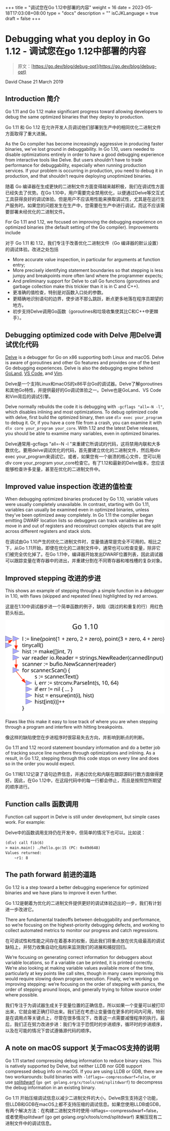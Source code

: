 +++
title = "调试您在Go 1.12中部署的内容"
weight = 16
date = 2023-05-18T17:03:08+08:00
type = "docs"
description = ""
isCJKLanguage = true
draft = false
+++

# Debugging what you deploy in Go 1.12 - 调试您在go 1.12中部署的内容

> 原文：[https://go.dev/blog/debug-opt](https://go.dev/blog/debug-opt)

David Chase
21 March 2019

## Introduction 简介

Go 1.11 and Go 1.12 make significant progress toward allowing developers to debug the same optimized binaries that they deploy to production.

Go 1.11 和 Go 1.12 在允许开发人员调试他们部署到生产中的相同优化二进制文件方面取得了重大进展。

As the Go compiler has become increasingly aggressive in producing faster binaries, we’ve lost ground in debuggability. In Go 1.10, users needed to disable optimizations entirely in order to have a good debugging experience from interactive tools like Delve. But users shouldn’t have to trade performance for debuggability, especially when running production services. If your problem is occurring in production, you need to debug it in production, and that shouldn’t require deploying unoptimized binaries.

随着 Go 编译器在生成更快的二进制文件方面变得越来越积极，我们在调试性方面已经失去了优势。在Go 1.10中，用户需要完全禁用优化，以便通过Delve等交互式工具获得良好的调试体验。但是用户不应该用性能来换取调试性，尤其是在运行生产服务时。如果您的问题发生在生产中，您需要在生产中进行调试，而这不应该需要部署未经优化的二进制文件。

For Go 1.11 and 1.12, we focused on improving the debugging experience on optimized binaries (the default setting of the Go compiler). Improvements include

对于 Go 1.11 和 1.12，我们专注于改善优化二进制文件（Go 编译器的默认设置）的调试体验。改进之处包括

- More accurate value inspection, in particular for arguments at function entry;
- More precisely identifying statement boundaries so that stepping is less jumpy and breakpoints more often land where the programmer expects;
- And preliminary support for Delve to call Go functions (goroutines and garbage collection make this trickier than it is in C and C++).
- 更准确的值检查，特别是对函数入口处的参数。
- 更精确地识别语句的边界，使步进不那么跳跃，断点更多地落在程序员期望的地方。
- 初步支持Delve调用Go函数（goroutines和垃圾收集使其比C和C++中更棘手）。

## Debugging optimized code with Delve 用Delve调试优化代码

[Delve](https://github.com/go-delve/delve) is a debugger for Go on x86 supporting both Linux and macOS. Delve is aware of goroutines and other Go features and provides one of the best Go debugging experiences. Delve is also the debugging engine behind [GoLand](https://www.jetbrains.com/go/), [VS Code](https://code.visualstudio.com/), and [Vim](https://github.com/fatih/vim-go).

Delve是一个支持Linux和macOS的x86平台Go的调试器。Delve了解goroutines和其他Go特性，并提供最好的Go调试体验之一。Delve也是GoLand、VS Code和Vim背后的调试引擎。

Delve normally rebuilds the code it is debugging with `-gcflags "all=-N -l"`, which disables inlining and most optimizations. To debug optimized code with delve, first build the optimized binary, then use `dlv exec your_program` to debug it. Or, if you have a core file from a crash, you can examine it with `dlv core your_program your_core`. With 1.12 and the latest Delve releases, you should be able to examine many variables, even in optimized binaries.

Delve通常用-gcflags "all=-N -l "来重建它所调试的代码，这将禁用内联和大多数优化。要用delve调试优化的代码，首先要建立优化的二进制文件，然后用dlv exec your_program来调试它。或者，如果您有一个崩溃的核心文件，您可以用dlv core your_program your_core检查它。有了1.12和最新的Delve版本，您应该能够检查许多变量，甚至在优化的二进制文件中。

## Improved value inspection 改进的值检查

When debugging optimized binaries produced by Go 1.10, variable values were usually completely unavailable. In contrast, starting with Go 1.11, variables can usually be examined even in optimized binaries, unless they’ve been optimized away completely. In Go 1.11 the compiler began emitting DWARF location lists so debuggers can track variables as they move in and out of registers and reconstruct complex objects that are split across different registers and stack slots.

在调试由Go 1.10产生的优化二进制文件时，变量值通常是完全不可用的。相比之下，从Go 1.11开始，即使在优化的二进制文件中，通常也可以检查变量，除非它们被完全优化掉了。在Go 1.11中，编译器开始发出DWARF位置列表，因此调试器可以跟踪变量在寄存器中的进出，并重建分割在不同寄存器和堆栈槽的复杂对象。

## Improved stepping 改进的步进

This shows an example of stepping through a simple function in a debugger in 1.10, with flaws (skipped and repeated lines) highlighted by red arrows.

这是在1.10中调试器步进一个简单函数的例子，缺陷（跳过的和重复的行）用红色箭头标出。

![img](DebuggingWhatYouDeployInGo1_12_img/stepping.svg)

Flaws like this make it easy to lose track of where you are when stepping through a program and interfere with hitting breakpoints.

像这样的缺陷使您在步进程序时很容易失去方向，并影响到断点的判断。

Go 1.11 and 1.12 record statement boundary information and do a better job of tracking source line numbers through optimizations and inlining. As a result, in Go 1.12, stepping through this code stops on every line and does so in the order you would expect.

Go 1.11和1.12记录了语句边界信息，并通过优化和内联在跟踪源码行数方面做得更好。因此，在Go 1.12中，在这段代码中的每一行都会停止，而且是按照您所期望的顺序进行。

## Function calls 函数调用

Function call support in Delve is still under development, but simple cases work. For example:

Delve中的函数调用支持仍在开发中，但简单的情况下也可以。比如说：

```
(dlv) call fib(6)
> main.main() ./hello.go:15 (PC: 0x49d648)
Values returned:
    ~r1: 8
```

## The path forward 前进的道路

Go 1.12 is a step toward a better debugging experience for optimized binaries and we have plans to improve it even further.

Go 1.12是朝着为优化的二进制文件提供更好的调试体验迈出的一步，我们有计划进一步改进它。

There are fundamental tradeoffs between debuggability and performance, so we’re focusing on the highest-priority debugging defects, and working to collect automated metrics to monitor our progress and catch regressions.

在可调试性和性能之间存在着基本的权衡，因此我们将重点放在优先级最高的调试缺陷上，并努力收集自动化指标来监测我们的进展和捕捉回归。

We’re focusing on generating correct information for debuggers about variable locations, so if a variable can be printed, it is printed correctly. We’re also looking at making variable values available more of the time, particularly at key points like call sites, though in many cases improving this would require slowing down program execution. Finally, we’re working on improving stepping: we’re focusing on the order of stepping with panics, the order of stepping around loops, and generally trying to follow source order where possible.

我们专注于为调试器生成关于变量位置的正确信息，所以如果一个变量可以被打印出来，它就会被正确打印出来。我们还在考虑让变量值在更多的时间内可用，特别是在调用点等关键点上，尽管在很多情况下，改善这一点需要减慢程序的执行。最后，我们正在努力改进步进：我们专注于恐慌时的步进顺序，循环时的步进顺序，以及在可能的情况下尝试遵循源代码的顺序。

## A note on macOS support 关于macOS支持的说明

Go 1.11 started compressing debug information to reduce binary sizes. This is natively supported by Delve, but neither LLDB nor GDB support compressed debug info on macOS. If you are using LLDB or GDB, there are two workarounds: build binaries with `-ldflags=-compressdwarf=false`, or use [splitdwarf](https://godoc.org/golang.org/x/tools/cmd/splitdwarf) (`go get golang.org/x/tools/cmd/splitdwarf`) to decompress the debug information in an existing binary.

Go 1.11 开始压缩调试信息以减少二进制文件的大小。Delve原生支持这个功能，但LLDB和GDB在macOS上都不支持压缩的调试信息。如果您使用LLDB或GDB，有两个解决方法：在构建二进制文件时使用-ldflags=-compressdwarf=false，或者使用splitdwarf (go get golang.org/x/tools/cmd/splitdwarf) 来解压现有二进制文件中的调试信息。
